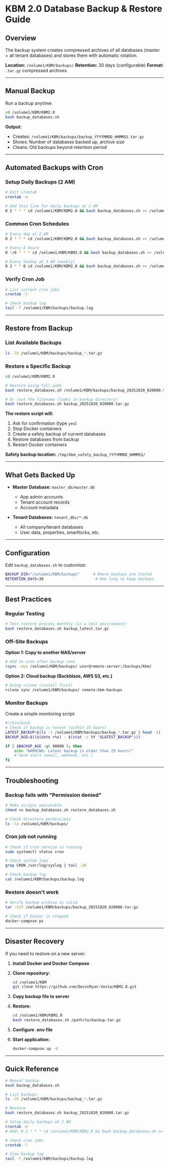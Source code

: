 # KBM 2.0 Database Backup & Restore Guide

## Overview

The backup system creates compressed archives of all databases (master + all tenant databases) and stores them with automatic rotation.

**Location:** `/volume1/KBM/backups/`
**Retention:** 30 days (configurable)
**Format:** `.tar.gz` compressed archives

---

## Manual Backup

Run a backup anytime:

```bash
cd /volume1/KBM/KBM2.0
bash backup_databases.sh
```

**Output:**
- Creates: `/volume1/KBM/backups/backup_YYYYMMDD_HHMMSS.tar.gz`
- Shows: Number of databases backed up, archive size
- Cleans: Old backups beyond retention period

---

## Automated Backups with Cron

### Setup Daily Backups (2 AM)

```bash
# Edit crontab
crontab -e

# Add this line for daily backups at 2 AM
0 2 * * * cd /volume1/KBM/KBM2.0 && bash backup_databases.sh >> /volume1/KBM/backups/backup.log 2>&1
```

### Common Cron Schedules

```bash
# Every day at 2 AM
0 2 * * * cd /volume1/KBM/KBM2.0 && bash backup_databases.sh >> /volume1/KBM/backups/backup.log 2>&1

# Every 6 hours
0 */6 * * * cd /volume1/KBM/KBM2.0 && bash backup_databases.sh >> /volume1/KBM/backups/backup.log 2>&1

# Every Sunday at 3 AM (weekly)
0 3 * * 0 cd /volume1/KBM/KBM2.0 && bash backup_databases.sh >> /volume1/KBM/backups/backup.log 2>&1
```

### Verify Cron Job

```bash
# List current cron jobs
crontab -l

# Check backup log
tail -f /volume1/KBM/backups/backup.log
```

---

## Restore from Backup

### List Available Backups

```bash
ls -lh /volume1/KBM/backups/backup_*.tar.gz
```

### Restore a Specific Backup

```bash
cd /volume1/KBM/KBM2.0

# Restore using full path
bash restore_databases.sh /volume1/KBM/backups/backup_20251020_020000.tar.gz

# Or just the filename (looks in backup directory)
bash restore_databases.sh backup_20251020_020000.tar.gz
```

**The restore script will:**
1. Ask for confirmation (type `yes`)
2. Stop Docker containers
3. Create a safety backup of current databases
4. Restore databases from backup
5. Restart Docker containers

**Safety backup location:** `/tmp/kbm_safety_backup_YYYYMMDD_HHMMSS/`

---

## What Gets Backed Up

- **Master Database:** `master_db/master.db`
  - App admin accounts
  - Tenant account records
  - Account metadata

- **Tenant Databases:** `tenant_dbs/*.db`
  - All company/tenant databases
  - User data, properties, smartlocks, etc.

---

## Configuration

Edit `backup_databases.sh` to customize:

```bash
BACKUP_DIR="/volume1/KBM/backups"      # Where backups are stored
RETENTION_DAYS=30                       # How long to keep backups
```

---

## Best Practices

### Regular Testing
```bash
# Test restore process monthly (in a test environment)
bash restore_databases.sh backup_latest.tar.gz
```

### Off-Site Backups

**Option 1: Copy to another NAS/server**
```bash
# Add to cron after backup runs
rsync -avz /volume1/KBM/backups/ user@remote-server:/backups/kbm/
```

**Option 2: Cloud backup (Backblaze, AWS S3, etc.)**
```bash
# Using rclone (install first)
rclone sync /volume1/KBM/backups/ remote:kbm-backups
```

### Monitor Backups

Create a simple monitoring script:

```bash
#!/bin/bash
# Check if backup is recent (within 25 hours)
LATEST_BACKUP=$(ls -t /volume1/KBM/backups/backup_*.tar.gz | head -1)
BACKUP_AGE=$(($(date +%s) - $(stat -c %Y "$LATEST_BACKUP")))

if [ $BACKUP_AGE -gt 90000 ]; then
    echo "WARNING: Latest backup is older than 25 hours!"
    # Send alert (email, webhook, etc.)
fi
```

---

## Troubleshooting

### Backup fails with "Permission denied"

```bash
# Make scripts executable
chmod +x backup_databases.sh restore_databases.sh

# Check directory permissions
ls -la /volume1/KBM/backups/
```

### Cron job not running

```bash
# Check if cron service is running
sudo systemctl status cron

# Check system logs
grep CRON /var/log/syslog | tail -20

# Check backup log
cat /volume1/KBM/backups/backup.log
```

### Restore doesn't work

```bash
# Verify backup archive is valid
tar -tzf /volume1/KBM/backups/backup_20251020_020000.tar.gz

# Check if Docker is stopped
docker-compose ps
```

---

## Disaster Recovery

If you need to restore on a new server:

1. **Install Docker and Docker Compose**
2. **Clone repository:**
   ```bash
   cd /volume1/KBM
   git clone https://github.com/DevinRyan-Vesta/KBM2.0.git
   ```

3. **Copy backup file to server**
4. **Restore:**
   ```bash
   cd /volume1/KBM/KBM2.0
   bash restore_databases.sh /path/to/backup.tar.gz
   ```

5. **Configure .env file**
6. **Start application:**
   ```bash
   docker-compose up -d
   ```

---

## Quick Reference

```bash
# Manual backup
bash backup_databases.sh

# List backups
ls -lh /volume1/KBM/backups/backup_*.tar.gz

# Restore
bash restore_databases.sh backup_20251020_020000.tar.gz

# Setup daily backups at 2 AM
crontab -e
# Add: 0 2 * * * cd /volume1/KBM/KBM2.0 && bash backup_databases.sh >> /volume1/KBM/backups/backup.log 2>&1

# Check cron jobs
crontab -l

# View backup log
tail -f /volume1/KBM/backups/backup.log
```
